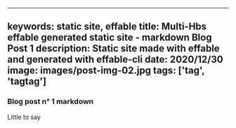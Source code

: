 
---
keywords: static site, effable
title: Multi-Hbs effable generated static site - markdown Blog Post 1
description: Static site made with effable and generated with effable-cli
date: 2020/12/30
image: images/post-img-02.jpg
tags: ['tag', 'tagtag']
---
### Blog post n° 1 markdown

Little to say